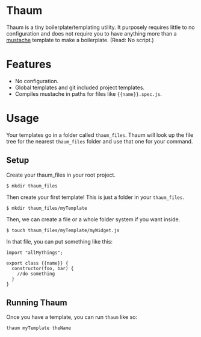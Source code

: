 # Thaum

Thaum is a tiny boilerplate/templating utility. It purposely requires little to no configuration and does not require you to have anything more than a [mustache](http://mustache.github.io/) template to make a boilerplate. (Read: No script.)

# Features

- No configuration.
- Global templates and git included project templates.
- Compiles mustache in paths for files like `{{name}}.spec.js`.

# Usage

Your templates go in a folder called `thaum_files`. Thaum will look up the file
tree for the nearest `thaum_files` folder and use that one for your command.

## Setup
Create your thaum_files in your root project.

```
$ mkdir thaum_files
```

Then create your first template! This is just a folder in your `thaum_files`.

```
$ mkdir thaum_files/myTemplate
```

Then, we can create a file or a whole folder system if you want inside.

```
$ touch thaum_files/myTemplate/myWidget.js
```

In that file, you can put something like this:

```
import "allMyThings";

export class {{name}} {
  constructor(foo, bar) {
    //do something
  }
}
```

## Running Thaum

Once you have a template, you can run `thaum` like so:

```
thaum myTemplate theName
```
